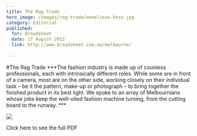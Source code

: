 ```yaml
---
title: The Rag Trade
hero_image: /images/rag-trade/anneliese-hero.jpg
category: Editorial
published:
  for: Broadsheet
  date: 17 August 2012
  link: http://www.broadsheet.com.au/melbourne/
 
---
```


#The Rag Trade
***The fashion industry is made up of counless professionals, each with intrinsically different roles. While some are in front of a camera, most are on the other side, working closely on their individual task – be it the pattern, make-up or photograph – to bring together the finished product in its best light. We spoke to an array of Melbournians whose jobs keep the well-oiled fashion machine turning, from the cutting board to the runway. ***

![](/images/rag-trade/centre-spread.jpg)

Click here to see the full PDF 